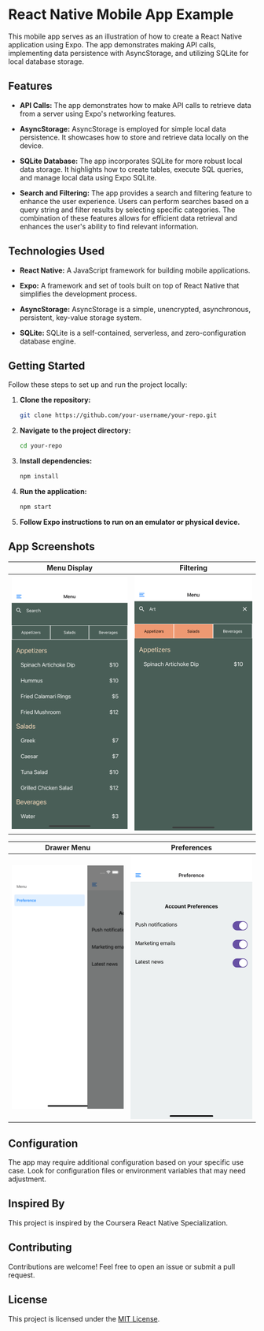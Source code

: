# React Native Mobile App Example

This mobile app serves as an illustration of how to create a React Native application using Expo. The app demonstrates making API calls, implementing data persistence with AsyncStorage, and utilizing SQLite for local database storage.

## Features

- **API Calls:** The app demonstrates how to make API calls to retrieve data from a server using Expo's networking features.

- **AsyncStorage:** AsyncStorage is employed for simple local data persistence. It showcases how to store and retrieve data locally on the device.

- **SQLite Database:** The app incorporates SQLite for more robust local data storage. It highlights how to create tables, execute SQL queries, and manage local data using Expo SQLite.

- **Search and Filtering:** The app provides a search and filtering feature to enhance the user experience. Users can perform searches based on a query string and filter results by selecting specific categories. The combination of these features allows for efficient data retrieval and enhances the user's ability to find relevant information.


## Technologies Used

- **React Native:** A JavaScript framework for building mobile applications.

- **Expo:** A framework and set of tools built on top of React Native that simplifies the development process.

- **AsyncStorage:** AsyncStorage is a simple, unencrypted, asynchronous, persistent, key-value storage system.

- **SQLite:** SQLite is a self-contained, serverless, and zero-configuration database engine.

## Getting Started

Follow these steps to set up and run the project locally:

1. **Clone the repository:**
   ```bash
   git clone https://github.com/your-username/your-repo.git
   ```

2. **Navigate to the project directory:**
   ```bash
   cd your-repo
   ```

3. **Install dependencies:**
   ```bash
   npm install
   ```

4. **Run the application:**
   ```bash
   npm start
   ```

5. **Follow Expo instructions to run on an emulator or physical device.**


## App Screenshots

<!-- | Home Screen | Settings Screen |
|-------------|------------------|
| ![Home Screen](https://github.com/your-username/your-repo/raw/main/screenshots/home-screen.png) | ![Settings Screen](https://github.com/your-username/your-repo/raw/main/screenshots/settings-screen.png) | -->

| Menu Display | Filtering |
|--------------|------------|
| ![Menu Display](./screenshots/menudisplay.png) | ![Filtering](./screenshots/filtering.png) |

| Drawer Menu | Preferences |
|-------------|-------------|
| ![Drawer Menu](./screenshots/drawermenu.png) | ![Preferences](./screenshots/preferences.png) |




## Configuration

The app may require additional configuration based on your specific use case. Look for configuration files or environment variables that may need adjustment.

## Inspired By

This project is inspired by the Coursera React Native Specialization.

## Contributing

Contributions are welcome! Feel free to open an issue or submit a pull request.

## License

This project is licensed under the [MIT License](LICENSE).
